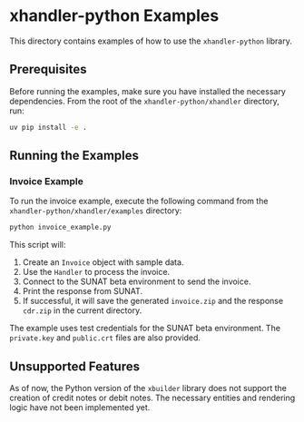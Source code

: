 # xhandler-python Examples

This directory contains examples of how to use the `xhandler-python` library.

## Prerequisites

Before running the examples, make sure you have installed the necessary dependencies. From the root of the `xhandler-python/xhandler` directory, run:

```bash
uv pip install -e .
```

## Running the Examples

### Invoice Example

To run the invoice example, execute the following command from the `xhandler-python/xhandler/examples` directory:

```bash
python invoice_example.py
```

This script will:
1.  Create an `Invoice` object with sample data.
2.  Use the `Handler` to process the invoice.
3.  Connect to the SUNAT beta environment to send the invoice.
4.  Print the response from SUNAT.
5.  If successful, it will save the generated `invoice.zip` and the response `cdr.zip` in the current directory.

The example uses test credentials for the SUNAT beta environment. The `private.key` and `public.crt` files are also provided.

## Unsupported Features

As of now, the Python version of the `xbuilder` library does not support the creation of credit notes or debit notes. The necessary entities and rendering logic have not been implemented yet.
